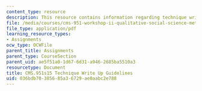 ```yaml
---
content_type: resource
description: This resource contains information regarding technique write-ups.
file: /media/courses/cms-951-workshop-ii-qualitative-social-science-methods-for-media-studies-spring-2015/036bdb70385685a36729ae0aabc2e788_MITCMS_951S15_WriteGuide.pdf
file_type: application/pdf
learning_resource_types:
- Assignments
ocw_type: OCWFile
parent_title: Assignments
parent_type: CourseSection
parent_uid: ae5f51a0-1d67-6d31-a946-2685ba5510a3
resourcetype: Document
title: CMS.951s15 Technique Write Up Guidelines
uid: 036bdb70-3856-85a3-6729-ae0aabc2e788
---
```

